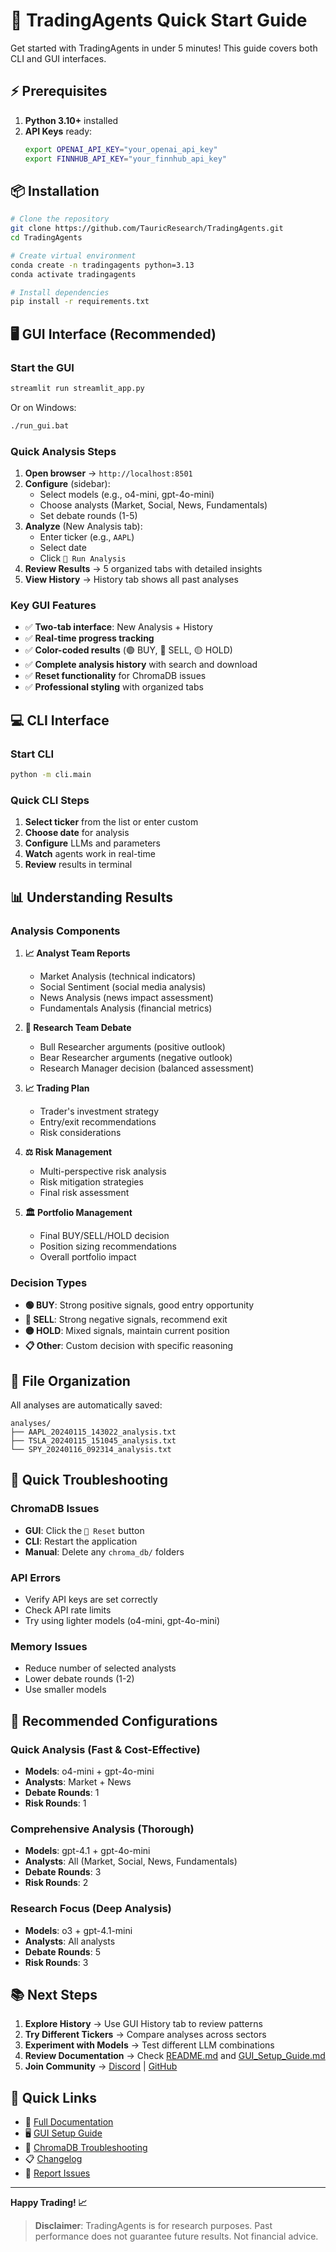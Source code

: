 # 🚀 TradingAgents Quick Start Guide

Get started with TradingAgents in under 5 minutes! This guide covers both CLI and GUI interfaces.

## ⚡ Prerequisites

1. **Python 3.10+** installed
2. **API Keys** ready:
   ```bash
   export OPENAI_API_KEY="your_openai_api_key"
   export FINNHUB_API_KEY="your_finnhub_api_key"
   ```

## 📦 Installation

```bash
# Clone the repository
git clone https://github.com/TauricResearch/TradingAgents.git
cd TradingAgents

# Create virtual environment
conda create -n tradingagents python=3.13
conda activate tradingagents

# Install dependencies
pip install -r requirements.txt
```

## 🖥️ GUI Interface (Recommended)

### Start the GUI
```bash
streamlit run streamlit_app.py
```
Or on Windows:
```bash
./run_gui.bat
```

### Quick Analysis Steps
1. **Open browser** → `http://localhost:8501`
2. **Configure** (sidebar):
   - Select models (e.g., o4-mini, gpt-4o-mini)
   - Choose analysts (Market, Social, News, Fundamentals)
   - Set debate rounds (1-5)
3. **Analyze** (New Analysis tab):
   - Enter ticker (e.g., `AAPL`)
   - Select date
   - Click `🚀 Run Analysis`
4. **Review Results** → 5 organized tabs with detailed insights
5. **View History** → History tab shows all past analyses

### Key GUI Features
- ✅ **Two-tab interface**: New Analysis + History
- ✅ **Real-time progress tracking**
- ✅ **Color-coded results** (🟢 BUY, 🔴 SELL, 🟡 HOLD)
- ✅ **Complete analysis history** with search and download
- ✅ **Reset functionality** for ChromaDB issues
- ✅ **Professional styling** with organized tabs

## 💻 CLI Interface

### Start CLI
```bash
python -m cli.main
```

### Quick CLI Steps
1. **Select ticker** from the list or enter custom
2. **Choose date** for analysis
3. **Configure** LLMs and parameters
4. **Watch** agents work in real-time
5. **Review** results in terminal

## 📊 Understanding Results

### Analysis Components
1. **📈 Analyst Team Reports**
   - Market Analysis (technical indicators)
   - Social Sentiment (social media analysis)
   - News Analysis (news impact assessment)
   - Fundamentals Analysis (financial metrics)

2. **💭 Research Team Debate**
   - Bull Researcher arguments (positive outlook)
   - Bear Researcher arguments (negative outlook)
   - Research Manager decision (balanced assessment)

3. **📈 Trading Plan**
   - Trader's investment strategy
   - Entry/exit recommendations
   - Risk considerations

4. **⚖️ Risk Management**
   - Multi-perspective risk analysis
   - Risk mitigation strategies
   - Final risk assessment

5. **🏛️ Portfolio Management**
   - Final BUY/SELL/HOLD decision
   - Position sizing recommendations
   - Overall portfolio impact

### Decision Types
- **🟢 BUY**: Strong positive signals, good entry opportunity
- **🔴 SELL**: Strong negative signals, recommend exit
- **🟡 HOLD**: Mixed signals, maintain current position
- **📋 Other**: Custom decision with specific reasoning

## 📁 File Organization

All analyses are automatically saved:
```
analyses/
├── AAPL_20240115_143022_analysis.txt
├── TSLA_20240115_151045_analysis.txt
└── SPY_20240116_092314_analysis.txt
```

## 🔧 Quick Troubleshooting

### ChromaDB Issues
- **GUI**: Click the `🔄 Reset` button
- **CLI**: Restart the application
- **Manual**: Delete any `chroma_db/` folders

### API Errors
- Verify API keys are set correctly
- Check API rate limits
- Try using lighter models (o4-mini, gpt-4o-mini)

### Memory Issues
- Reduce number of selected analysts
- Lower debate rounds (1-2)
- Use smaller models

## 🎯 Recommended Configurations

### **Quick Analysis** (Fast & Cost-Effective)
- **Models**: o4-mini + gpt-4o-mini
- **Analysts**: Market + News
- **Debate Rounds**: 1
- **Risk Rounds**: 1

### **Comprehensive Analysis** (Thorough)
- **Models**: gpt-4.1 + gpt-4o-mini
- **Analysts**: All (Market, Social, News, Fundamentals)
- **Debate Rounds**: 3
- **Risk Rounds**: 2

### **Research Focus** (Deep Analysis)
- **Models**: o3 + gpt-4.1-mini
- **Analysts**: All analysts
- **Debate Rounds**: 5
- **Risk Rounds**: 3

## 📚 Next Steps

1. **Explore History** → Use GUI History tab to review patterns
2. **Try Different Tickers** → Compare analyses across sectors
3. **Experiment with Models** → Test different LLM combinations
4. **Review Documentation** → Check [README.md](README.md) and [GUI_Setup_Guide.md](GUI_Setup_Guide.md)
5. **Join Community** → [Discord](https://discord.com/invite/hk9PGKShPK) | [GitHub](https://github.com/TauricResearch/)

## 🔗 Quick Links

- 📖 [Full Documentation](README.md)
- 🖥️ [GUI Setup Guide](GUI_Setup_Guide.md)
- 🔧 [ChromaDB Troubleshooting](CHROMADB_RESET_SOLUTION.md)
- 📋 [Changelog](CHANGELOG.md)
- 🐛 [Report Issues](https://github.com/TauricResearch/TradingAgents/issues)

---

**Happy Trading! 📈**

> **Disclaimer**: TradingAgents is for research purposes. Past performance does not guarantee future results. Not financial advice. 